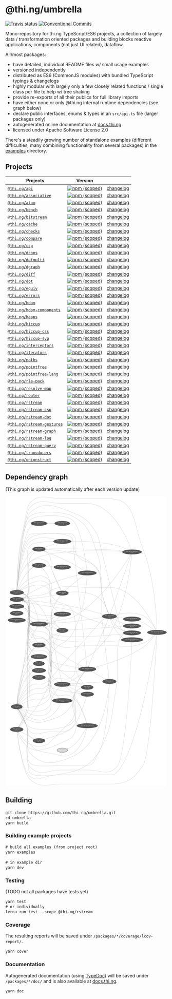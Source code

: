 # @thi.ng/umbrella

[![Travis status](https://api.travis-ci.org/thi-ng/umbrella.svg?branch=master)](https://travis-ci.org/thi-ng/umbrella)
[![Conventional Commits](https://img.shields.io/badge/Conventional%20Commits-1.0.0-yellow.svg)](https://conventionalcommits.org/)

Mono-repository for thi.ng TypeScript/ES6 projects, a collection of largely
data / transformation oriented packages and building blocks reactive
applications, components (not just UI related), dataflow.

All/most packages:

- have detailed, individual README files w/ small usage examples
- versioned independently
- distributed as ES6 (CommonJS modules) with bundled TypeScript typings
  & changelogs
- highly modular with largely only a few closely related functions /
  single class per file to help w/ tree shaking
- provide re-exports of all their publics for full library imports
- have either none or only @thi.ng internal runtime dependencies (see
  graph below)
- declare public interfaces, enums & types in an `src/api.ts` file
  (larger packages only)
- autogenerated online documentation at [docs.thi.ng](http://docs.thi.ng)
- licensed under Apache Software License 2.0

There's a steadily growing number of standalone examples (different
difficulties, many combining functionality from several packages) in the
[examples](./examples) directory.

## Projects

| Projects | Version | |
|----|----|----|
| [`@thi.ng/api`](./packages/api) | [![npm (scoped)](https://img.shields.io/npm/v/@thi.ng/api.svg)](https://www.npmjs.com/package/@thi.ng/api) | [changelog](./packages/api/CHANGELOG.md) |
| [`@thi.ng/associative`](./packages/associative) | [![npm (scoped)](https://img.shields.io/npm/v/@thi.ng/associative.svg)](https://www.npmjs.com/package/@thi.ng/associative) | [changelog](./packages/associative/CHANGELOG.md) |
| [`@thi.ng/atom`](./packages/atom) | [![npm (scoped)](https://img.shields.io/npm/v/@thi.ng/atom.svg)](https://www.npmjs.com/package/@thi.ng/atom) | [changelog](./packages/atom/CHANGELOG.md) |
| [`@thi.ng/bench`](./packages/bench) | [![npm (scoped)](https://img.shields.io/npm/v/@thi.ng/bench.svg)](https://www.npmjs.com/package/@thi.ng/bench) | [changelog](./packages/bench/CHANGELOG.md) |
| [`@thi.ng/bitstream`](./packages/bitstream) | [![npm (scoped)](https://img.shields.io/npm/v/@thi.ng/bitstream.svg)](https://www.npmjs.com/package/@thi.ng/bitstream) | [changelog](./packages/bitstream/CHANGELOG.md) |
| [`@thi.ng/cache`](./packages/cache) | [![npm (scoped)](https://img.shields.io/npm/v/@thi.ng/cache.svg)](https://www.npmjs.com/package/@thi.ng/cache) | [changelog](./packages/cache/CHANGELOG.md) |
| [`@thi.ng/checks`](./packages/checks) | [![npm (scoped)](https://img.shields.io/npm/v/@thi.ng/checks.svg)](https://www.npmjs.com/package/@thi.ng/checks) | [changelog](./packages/checks/CHANGELOG.md) |
| [`@thi.ng/compare`](./packages/compare) | [![npm (scoped)](https://img.shields.io/npm/v/@thi.ng/compare.svg)](https://www.npmjs.com/package/@thi.ng/compare) | [changelog](./packages/compare/CHANGELOG.md) |
| [`@thi.ng/csp`](./packages/csp) | [![npm (scoped)](https://img.shields.io/npm/v/@thi.ng/csp.svg)](https://www.npmjs.com/package/@thi.ng/csp) | [changelog](./packages/csp/CHANGELOG.md) |
| [`@thi.ng/dcons`](./packages/dcons) | [![npm (scoped)](https://img.shields.io/npm/v/@thi.ng/dcons.svg)](https://www.npmjs.com/package/@thi.ng/dcons) | [changelog](./packages/dcons/CHANGELOG.md) |
| [`@thi.ng/defmulti`](./packages/defmulti) | [![npm (scoped)](https://img.shields.io/npm/v/@thi.ng/defmulti.svg)](https://www.npmjs.com/package/@thi.ng/defmulti) | [changelog](./packages/defmulti/CHANGELOG.md) |
| [`@thi.ng/dgraph`](./packages/dgraph) | [![npm (scoped)](https://img.shields.io/npm/v/@thi.ng/dgraph.svg)](https://www.npmjs.com/package/@thi.ng/dgraph) | [changelog](./packages/dgraph/CHANGELOG.md) |
| [`@thi.ng/diff`](./packages/diff) | [![npm (scoped)](https://img.shields.io/npm/v/@thi.ng/diff.svg)](https://www.npmjs.com/package/@thi.ng/diff) | [changelog](./packages/diff/CHANGELOG.md) |
| [`@thi.ng/dot`](./packages/dot) | [![npm (scoped)](https://img.shields.io/npm/v/@thi.ng/dot.svg)](https://www.npmjs.com/package/@thi.ng/dot) | [changelog](./packages/dot/CHANGELOG.md) |
| [`@thi.ng/equiv`](./packages/equiv) | [![npm (scoped)](https://img.shields.io/npm/v/@thi.ng/equiv.svg)](https://www.npmjs.com/package/@thi.ng/equiv) | [changelog](./packages/equiv/CHANGELOG.md) |
| [`@thi.ng/errors`](./packages/errors) | [![npm (scoped)](https://img.shields.io/npm/v/@thi.ng/errors.svg)](https://www.npmjs.com/package/@thi.ng/errors) | [changelog](./packages/errors/CHANGELOG.md) |
| [`@thi.ng/hdom`](./packages/hdom) | [![npm (scoped)](https://img.shields.io/npm/v/@thi.ng/hdom.svg)](https://www.npmjs.com/package/@thi.ng/hdom) | [changelog](./packages/hdom/CHANGELOG.md) |
| [`@thi.ng/hdom-components`](./packages/hdom-components) | [![npm (scoped)](https://img.shields.io/npm/v/@thi.ng/hdom-components.svg)](https://www.npmjs.com/package/@thi.ng/hdom-components) | [changelog](./packages/hdom-components/CHANGELOG.md) |
| [`@thi.ng/heaps`](./packages/heaps) | [![npm (scoped)](https://img.shields.io/npm/v/@thi.ng/heaps.svg)](https://www.npmjs.com/package/@thi.ng/heaps) | [changelog](./packages/heaps/CHANGELOG.md) |
| [`@thi.ng/hiccup`](./packages/hiccup) | [![npm (scoped)](https://img.shields.io/npm/v/@thi.ng/hiccup.svg)](https://www.npmjs.com/package/@thi.ng/hiccup) | [changelog](./packages/hiccup/CHANGELOG.md) |
| [`@thi.ng/hiccup-css`](./packages/hiccup-css) | [![npm (scoped)](https://img.shields.io/npm/v/@thi.ng/hiccup-css.svg)](https://www.npmjs.com/package/@thi.ng/hiccup-css) | [changelog](./packages/hiccup-css/CHANGELOG.md) |
| [`@thi.ng/hiccup-svg`](./packages/hiccup-svg) | [![npm (scoped)](https://img.shields.io/npm/v/@thi.ng/hiccup-svg.svg)](https://www.npmjs.com/package/@thi.ng/hiccup-svg) | [changelog](./packages/hiccup-svg/CHANGELOG.md) |
| [`@thi.ng/interceptors`](./packages/interceptors) | [![npm (scoped)](https://img.shields.io/npm/v/@thi.ng/interceptors.svg)](https://www.npmjs.com/package/@thi.ng/interceptors) | [changelog](./packages/interceptors/CHANGELOG.md) |
| [`@thi.ng/iterators`](./packages/iterators) | [![npm (scoped)](https://img.shields.io/npm/v/@thi.ng/iterators.svg)](https://www.npmjs.com/package/@thi.ng/iterators) | [changelog](./packages/iterators/CHANGELOG.md) |
| [`@thi.ng/paths`](./packages/paths) | [![npm (scoped)](https://img.shields.io/npm/v/@thi.ng/paths.svg)](https://www.npmjs.com/package/@thi.ng/paths) | [changelog](./packages/paths/CHANGELOG.md) |
| [`@thi.ng/pointfree`](./packages/pointfree) | [![npm (scoped)](https://img.shields.io/npm/v/@thi.ng/pointfree.svg)](https://www.npmjs.com/package/@thi.ng/pointfree) | [changelog](./packages/pointfree/CHANGELOG.md) |
| [`@thi.ng/pointfree-lang`](./packages/pointfree-lang) | [![npm (scoped)](https://img.shields.io/npm/v/@thi.ng/pointfree-lang.svg)](https://www.npmjs.com/package/@thi.ng/pointfree-lang) | [changelog](./packages/pointfree-lang/CHANGELOG.md) |
| [`@thi.ng/rle-pack`](./packages/rle-pack) | [![npm (scoped)](https://img.shields.io/npm/v/@thi.ng/rle-pack.svg)](https://www.npmjs.com/package/@thi.ng/rle-pack) | [changelog](./packages/rle-pack/CHANGELOG.md) |
| [`@thi.ng/resolve-map`](./packages/resolve-map) | [![npm (scoped)](https://img.shields.io/npm/v/@thi.ng/resolve-map.svg)](https://www.npmjs.com/package/@thi.ng/resolve-map) | [changelog](./packages/resolve-map/CHANGELOG.md) |
| [`@thi.ng/router`](./packages/router) | [![npm (scoped)](https://img.shields.io/npm/v/@thi.ng/router.svg)](https://www.npmjs.com/package/@thi.ng/router) | [changelog](./packages/router/CHANGELOG.md) |
| [`@thi.ng/rstream`](./packages/rstream) | [![npm (scoped)](https://img.shields.io/npm/v/@thi.ng/rstream.svg)](https://www.npmjs.com/package/@thi.ng/rstream) | [changelog](./packages/rstream/CHANGELOG.md) |
| [`@thi.ng/rstream-csp`](./packages/rstream-csp) | [![npm (scoped)](https://img.shields.io/npm/v/@thi.ng/rstream-csp.svg)](https://www.npmjs.com/package/@thi.ng/rstream-csp) | [changelog](./packages/rstream-csp/CHANGELOG.md) |
| [`@thi.ng/rstream-dot`](./packages/rstream-dot) | [![npm (scoped)](https://img.shields.io/npm/v/@thi.ng/rstream-dot.svg)](https://www.npmjs.com/package/@thi.ng/rstream-dot) | [changelog](./packages/rstream-dot/CHANGELOG.md) |
| [`@thi.ng/rstream-gestures`](./packages/rstream-gestures) | [![npm (scoped)](https://img.shields.io/npm/v/@thi.ng/rstream-gestures.svg)](https://www.npmjs.com/package/@thi.ng/rstream-gestures) | [changelog](./packages/rstream-gestures/CHANGELOG.md) |
| [`@thi.ng/rstream-graph`](./packages/rstream-graph) | [![npm (scoped)](https://img.shields.io/npm/v/@thi.ng/rstream-graph.svg)](https://www.npmjs.com/package/@thi.ng/rstream-graph) | [changelog](./packages/rstream-graph/CHANGELOG.md) |
| [`@thi.ng/rstream-log`](./packages/rstream-log) | [![npm (scoped)](https://img.shields.io/npm/v/@thi.ng/rstream-log.svg)](https://www.npmjs.com/package/@thi.ng/rstream-log) | [changelog](./packages/rstream-log/CHANGELOG.md) |
| [`@thi.ng/rstream-query`](./packages/rstream-query) | [![npm (scoped)](https://img.shields.io/npm/v/@thi.ng/rstream-query.svg)](https://www.npmjs.com/package/@thi.ng/rstream-query) | [changelog](./packages/rstream-query/CHANGELOG.md) |
| [`@thi.ng/transducers`](./packages/transducers) | [![npm (scoped)](https://img.shields.io/npm/v/@thi.ng/transducers.svg)](https://www.npmjs.com/package/@thi.ng/transducers) | [changelog](./packages/transducers/CHANGELOG.md) |
| [`@thi.ng/unionstruct`](./packages/unionstruct) | [![npm (scoped)](https://img.shields.io/npm/v/@thi.ng/unionstruct.svg)](https://www.npmjs.com/package/@thi.ng/unionstruct) | [changelog](./packages/unionstruct/CHANGELOG.md) |

## Dependency graph

(This graph is updated automatically after each version update)

![internal dependencies](./assets/deps.png)

## Building

```
git clone https://github.com/thi-ng/umbrella.git
cd umbrella
yarn build
```

### Building example projects

```
# build all examples (from project root)
yarn examples

# in example dir
yarn dev
```

### Testing

(TODO not all packages have tests yet)

```
yarn test
# or individually
lerna run test --scope @thi.ng/rstream
```

### Coverage

The resulting reports will be saved under `/packages/*/coverage/lcov-report/`.

```
yarn cover
```


### Documentation

Autogenerated documentation (using
[TypeDoc](https://github.com/TypeStrong/typedoc)) will be saved under
`/packages/*/doc/` and is also available at [docs.thi.ng](http://docs.thi.ng).

```
yarn doc
```
